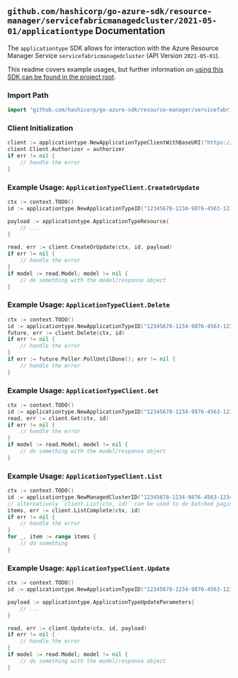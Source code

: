 
## `github.com/hashicorp/go-azure-sdk/resource-manager/servicefabricmanagedcluster/2021-05-01/applicationtype` Documentation

The `applicationtype` SDK allows for interaction with the Azure Resource Manager Service `servicefabricmanagedcluster` (API Version `2021-05-01`).

This readme covers example usages, but further information on [using this SDK can be found in the project root](https://github.com/hashicorp/go-azure-sdk/tree/main/docs).

### Import Path

```go
import "github.com/hashicorp/go-azure-sdk/resource-manager/servicefabricmanagedcluster/2021-05-01/applicationtype"
```


### Client Initialization

```go
client := applicationtype.NewApplicationTypeClientWithBaseURI("https://management.azure.com")
client.Client.Authorizer = authorizer
if err != nil {
	// handle the error
}
```


### Example Usage: `ApplicationTypeClient.CreateOrUpdate`

```go
ctx := context.TODO()
id := applicationtype.NewApplicationTypeID("12345678-1234-9876-4563-123456789012", "example-resource-group", "clusterValue", "applicationTypeValue")

payload := applicationtype.ApplicationTypeResource{
	// ...
}

read, err := client.CreateOrUpdate(ctx, id, payload)
if err != nil {
	// handle the error
}
if model := read.Model; model != nil {
	// do something with the model/response object
}
```


### Example Usage: `ApplicationTypeClient.Delete`

```go
ctx := context.TODO()
id := applicationtype.NewApplicationTypeID("12345678-1234-9876-4563-123456789012", "example-resource-group", "clusterValue", "applicationTypeValue")
future, err := client.Delete(ctx, id)
if err != nil {
	// handle the error
}
if err := future.Poller.PollUntilDone(); err != nil {
	// handle the error
}
```


### Example Usage: `ApplicationTypeClient.Get`

```go
ctx := context.TODO()
id := applicationtype.NewApplicationTypeID("12345678-1234-9876-4563-123456789012", "example-resource-group", "clusterValue", "applicationTypeValue")
read, err := client.Get(ctx, id)
if err != nil {
	// handle the error
}
if model := read.Model; model != nil {
	// do something with the model/response object
}
```


### Example Usage: `ApplicationTypeClient.List`

```go
ctx := context.TODO()
id := applicationtype.NewManagedClusterID("12345678-1234-9876-4563-123456789012", "example-resource-group", "clusterValue")
// alternatively `client.List(ctx, id)` can be used to do batched pagination
items, err := client.ListComplete(ctx, id)
if err != nil {
	// handle the error
}
for _, item := range items {
	// do something
}
```


### Example Usage: `ApplicationTypeClient.Update`

```go
ctx := context.TODO()
id := applicationtype.NewApplicationTypeID("12345678-1234-9876-4563-123456789012", "example-resource-group", "clusterValue", "applicationTypeValue")

payload := applicationtype.ApplicationTypeUpdateParameters{
	// ...
}

read, err := client.Update(ctx, id, payload)
if err != nil {
	// handle the error
}
if model := read.Model; model != nil {
	// do something with the model/response object
}
```
